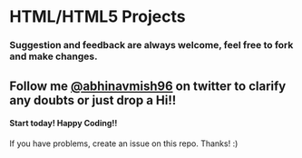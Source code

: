 # HTML/HTML5 Projects

<!-- ## This [website](https://javascriptbyexample.com/) is one of the best resource I have ever encounterd to learn go. -->

### Suggestion and feedback are always welcome, feel free to fork and make changes.


## Follow me [@abhinavmish96](https://twitter.com/abhinavmish96) on twitter to clarify any doubts or just drop a Hi!!

<!-- <a href="https://twitter.com/abhinavmish96" target="_blank">@abhinavmish96</a> -->

#### Start today! Happy Coding!!

If you have problems, create an issue on this repo. Thanks! :)
